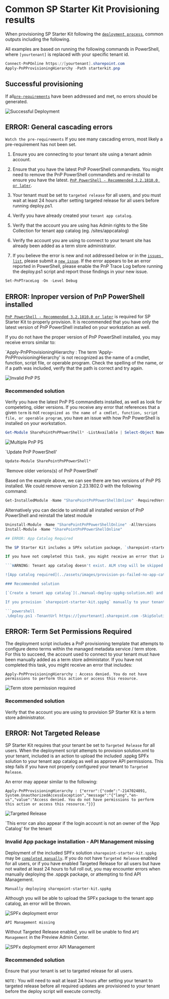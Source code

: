 # Common SP Starter Kit Provisioning results

When provisioning SP Starter Kit following the [`deployment process`](../provisioning/readme.md), common outputs including the following.

All examples are based on running the following commands in PowerShell, where `[yourtenant]` is replaced with your specific tenant id.

```powershell
Connect-PnPOnline https://[yourtenant].sharepoint.com
Apply-PnPProvisioningHierarchy -Path starterkit.pnp
```

## Successful provisioning

If all[`pre-requirements`](../#pre-requirements) have been addressed and met, no errors should be generated.

![Successful Deployment](../assets/images/provision-ps-success.png)

## ERROR: General cascading errors

`Watch the pre-requirements` If you see many cascading errors, most likely a pre-requirement has not been set.

1. Ensure you are connecting to your tenant site using a tenant admin account.

1. Ensure that you have the latest PnP PowerShell commandlets. You might need to remove the PnP PowerShell commandlets and re-install to ensure you have the latest. [`PnP PowerShell - Recommended 3.2.1810.0 or later`](https://github.com/SharePoint/PnP-PowerShell/releases).

1. Your tenant must be set to `targeted release` for all users, and you must wait at least 24 hours after setting targeted release for all users before running deploy.ps1.

1. Verify you have already created your `tenant app catalog`.

1. Verify that the account you are using has Admin rights to the Site Collection for tenant app catalog (eg. /sites/appcatalog)

1. Verify the account you are using to connect to your tenant site has already been added as a term store administrator.

1. If you believe the error is new and not addressed below or in the [`issues list`](https://github.com/SharePoint/sp-starter-kit/issues), please submit a [`new issue`](https://github.com/SharePoint/sp-starter-kit/issues). If the error appears to be an error reported in PowerShell, please enable the PnP Trace Log before running the deploy.ps1 script and report those findings in your new issue.

```powershell
Set-PnPTraceLog -On -Level Debug
```


## ERROR: Inproper version of PnP PowerShell installed

[`PnP PowerShell - Recommended 3.2.1810.0 or later`](https://github.com/SharePoint/PnP-PowerShell/releases) is required for SP Starter Kit to properly provision. It is recommended that you have only the latest version of PnP PowerShell installed on your workstation as well.

If you do not have the proper version of PnP PowerShell installed, you may receive errors similar to:

`Apply-PnPProvisioningHierarchy : The term 'Apply-PnPProvisioningHierarchy' is not recognized as the name of a cmdlet, function, script file, or
operable program. Check the spelling of the name, or if a path was included, verify that the path is correct and try
again. 

![Invalid PnP PS](../assets/images/provision-ps-failed-invalid-pnpps-version.png)

### Recommended solution

Verify you have the latest PnP PS commandlets installed, as well as look for competeting, older versions. If you receive any error that references that a given `term` is not `recognized as the name of a cmdlet, function, script file, or
operable program`, you have an issue with how PnP PowerShell is installed on your workstation.

```powershell
Get-Module SharePointPnPPowerShell* -ListAvailable | Select-Object Name,Version | Sort-Object Version -Descending
```

![Multiple PnP PS](../assets/images/provision-ps-failed-invalid-pnpps-multiple.png)

`Update PnP PowerShell'

```powershell
Update-Module SharePointPnPPowerShell*
```

`Remove older verions(s) of PnP PowerShell'

Based on the example above, we can see there are two versions of PnP PS installed. We could remove version  2.23.1802.0 with the following command:

```powershell
Get-InstalledModule -Name "SharePointPnPPowerShellOnline" -RequiredVersion 2.23.1802.0 | Uninstall-Module
```

Alternatively you can decide to uninstall all installed version of PnP PowerShell and reinstall the latest module
```powershell
Uninstall-Module -Name "SharePointPnPPowerShellOnline" -AllVersions
Install-Module -Name "SharePointPnPPowerShellOnline"

## ERROR: App Catalog Required

The SP Starter Kit includes a SPFx solution package, `sharepoint-starter-kit.sppkg`. By default this package will be deployed to the tenant app catalog by the `Apply-PnPProvisioningHierarchy` cmdlet in to your tenant App Catalog.

If you have not completed this task, you might receive an error that includes:

```WARNING: Tenant app catalog doesn't exist. ALM step will be skipped!```

![App catalog required](../assets/images/provision-ps-failed-no-app-catalog.png)

### Recommended solution

[`Create a tenant app catalog`](./manual-deploy-sppkg-solution.md) and wait for deployment to complete, which may take minutes, hours, or possibly a day.

If you provision `sharepoint-starter-kit.sppkg` manually to your tenant app catalog, you may then have the SP Starter Kit deployment script skip the package deployment by utilizing the `-SkipSolutionDeployment` parameter, i.e.

```powershell
.\deploy.ps1 -TenantUrl https://[yourtenant].sharepoint.com -SkipSolutionDeployment
```


## ERROR: Term Set Permissions Required

The deployment script includes a PnP provisioning template that attempts to configure demo terms within the managed metadata service / term store. For this to succeed, the account used to connect to your tenant must have been manually added as a term store administator. If you have not completed this task, you might receive an error that includes:

`Apply-PnPProvisioningHierarchy : Access denied. You do not have permissions to perform this action or access this resource.`

![Term store permission required](../assets/images/provision-ps-failed-not-termset-admin.png)

### Recommended solution

Verify that the account you are using to provision SP Starter Kit is a term store administrator.

## ERROR: Not Targeted Release

SP Starter Kit requires that your tenant be set to `Targeted Release` for all users. When the deployment script attempts to provision solution.xml to your tenant, included is an action to upload the included .sppkg SPFx solution to your tenant app catalog as well as approve API permissions. This step fails if you have not properly configured your tenant to `Targeted Release`.

An error may appear similar to the following:

`Apply-PnPProvisioningHierarchy : {"error":{"code":"-2147024891, System.UnauthorizedAccessException","message":"{"lang","en-us","value":"Access denied. You do not have permissions to perform this action or access this resource."}}}`

![Targeted Release](../assets/images/provision-ps-failed-not-targeted-release.png)

`This error can also appear if the login account is not an owner of the 'App Catalog' for the tenant

### Invalid App package installation - API Management missing

Deployment of the included SPFx solution `sharepoint-starter-kit.sppkg` may be  [`completed manually`](./manual-deploy-sppkg-solution.md). If you do not have `Targeted Release` enabled for all users, or if you have enabled Targeted Release for all users but have not waited at least 24 hours to full roll out, you may encounter errors when manually deploying the .sppgk package, or attempting to find API Management.

`Manually deploying sharepoint-starter-kit.sppkg`

Although you will be able to upload the SPFx package to the tenant app catalog, an error will be thrown.

![SPFx deployment error](../assets/images/provision-package-deployment-error.png)

`API Management missing`

Without Targeted Release enabled, you will be unable to find `API Management` in the Preview Admin Center.

![SPFx deployment error API Management](../assets/images/provision-error-api-management-missing.png)

### Recommended solution

Ensure that your tenant is set to targeted release for all users.

`NOTE:` You will need to wait at least 24 hours after setting your tenant to targeted release before all required updates are provisioned to your tenant before the deploy script will execute correctly.
